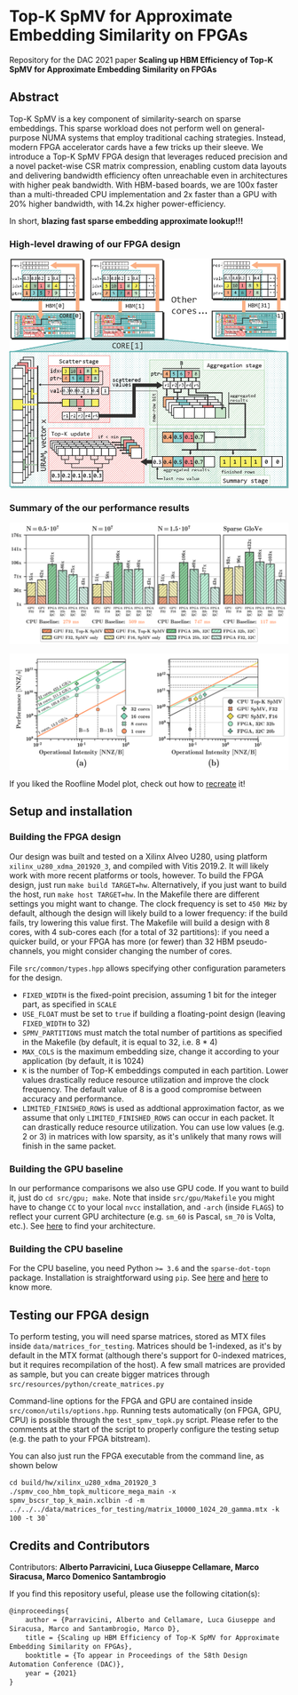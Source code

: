 # Top-K SpMV for Approximate Embedding Similarity on FPGAs
Repository for the DAC 2021 paper **Scaling up HBM Efficiency of Top-K SpMV for Approximate Embedding Similarity on FPGAs**

## Abstract

Top-K SpMV is a key component of similarity-search on sparse embeddings. This sparse workload does not perform well on general-purpose NUMA systems that employ traditional caching strategies.
Instead, modern FPGA accelerator cards have a few tricks up their sleeve. We introduce a Top-K SpMV FPGA design that leverages reduced precision and a novel packet-wise CSR matrix compression, enabling custom data layouts and delivering bandwidth efficiency often unreachable even in architectures with higher peak bandwidth.
With HBM-based boards, we are 100x faster than a multi-threaded CPU implementation and 2x faster than a GPU with 20\% higher bandwidth, with 14.2x higher power-efficiency.

In short, **blazing fast sparse embedding approximate lookup!!!**

### High-level drawing of our FPGA design

![High-level FPGA architecture](https://github.com/AlbertoParravicini/approximate-spmv-topk/blob/main/data/plots/architecture.png)

### Summary of the our performance results

![Speedup of our design](https://github.com/AlbertoParravicini/approximate-spmv-topk/blob/main/data/plots/exec_time_2021_03_07.png)

![Roofline model of our design](https://github.com/AlbertoParravicini/approximate-spmv-topk/blob/main/data/plots/roofline_cpu_gpu_2021_03_07.png)

If you liked the Roofline Model plot, check out how to [recreate](https://github.com/AlbertoParravicini/segretini-matplottini) it!

## Setup and installation

### Building the FPGA design

Our design was built and tested on a Xilinx Alveo U280, using platform `xilinx_u280_xdma_201920_3`, and compiled with Vitis 2019.2. It will likely work with more recent platforms or tools, however.
To build the FPGA design, just run `make build TARGET=hw`. Alternatively, if you just want to build the host, run `make host TARGET=hw`.
In the Makefile there are different settings you might want to change. The clock frequency is set to `450 MHz` by default, although the design will likely build to a lower frequency: if the build fails, try lowering this value first.
The Makefile will build a design with 8 cores, with 4 sub-cores each (for a total of 32 partitions): if you need a quicker build, or your FPGA has more (or fewer) than 32 HBM pseudo-channels, you might consider changing the number of cores.

File `src/common/types.hpp` allows specifying other configuration parameters for the design.
* `FIXED_WIDTH` is the fixed-point precision, assuming 1 bit for the integer part, as specified in `SCALE`
* `USE_FLOAT` must be set to `true` if building a floating-point design (leaving `FIXED_WIDTH` to 32)
* `SPMV_PARTITIONS` must match the total number of partitions as specified in the Makefile (by default, it is equal to 32, i.e. 8 * 4)
* `MAX_COLS` is the maximum embedding size, change it according to your application (by default, it is 1024)
* `K` is the number of Top-K embeddings computed in each partition. Lower values drastically reduce resource utilization and improve the clock frequency. The default value of 8 is a good compromise between accuracy and performance.
* `LIMITED_FINISHED_ROWS` is used as addtional approximation factor, as we assume that only `LIMITED_FINISHED_ROWS` can occur in each packet. It can drastically reduce resource utilization. You can use low values (e.g. 2 or 3) in matrices with low sparsity, as it's unlikely that many rows will finish in the same packet.

### Building the GPU baseline

In our performance comparisons we also use GPU code. If you want to build it, just do `cd src/gpu; make`.
Note that inside `src/gpu/Makefile` you might have to change `CC` to your local `nvcc` installation, and `-arch` (inside `FLAGS`) to reflect your current GPU architecture (e.g. `sm_60` is Pascal, `sm_70` is Volta, etc.).
See [here](https://arnon.dk/matching-sm-architectures-arch-and-gencode-for-various-nvidia-cards/) to find your architecture.

### Building the CPU baseline

For the CPU baseline, you need Python `>= 3.6` and the `sparse-dot-topn` package. Installation is straightforward using `pip`. 
See [here](https://pypi.org/project/sparse-dot-topn/) and [here](https://medium.com/wbaa/https-medium-com-ingwbaa-boosting-selection-of-the-most-similar-entities-in-large-scale-datasets-450b3242e618) to know more.

## Testing our FPGA design

To perform testing, you will need sparse matrices, stored as MTX files inside `data/matrices_for_testing`. Matrices should be 1-indexed, as it's by default in the MTX format (although there's support for 0-indexed matrices, but it requires recompilation of the host).
A few small matrices are provided as sample, but you can create bigger matrices through `src/resources/python/create_matrices.py`

Command-line options for the FPGA and GPU are contained inside `src/comon/utils/options.hpp`. Running tests automatically (on FPGA, GPU, CPU) is possible through the `test_spmv_topk.py` script.
Please refer to the comments at the start of the script to properly configure the testing setup (e.g. the path to your FPGA bitstream).

You can also just run the FPGA executable from the command line, as shown below

```
cd build/hw/xilinx_u280_xdma_201920_3
./spmv_coo_hbm_topk_multicore_mega_main -x spmv_bscsr_top_k_main.xclbin -d -m ../../../data/matrices_for_testing/matrix_10000_1024_20_gamma.mtx -k 100 -t 30`
```

## Credits and Contributors
Contributors: **Alberto Parravicini, Luca Giuseppe Cellamare, Marco Siracusa, Marco Domenico Santambrogio**

If you find this repository useful, please use the following citation(s):

```
@inproceedings{
    author = {Parravicini, Alberto and Cellamare, Luca Giuseppe and Siracusa, Marco and Santambrogio, Marco D},
    title = {Scaling up HBM Efficiency of Top-K SpMV for Approximate Embedding Similarity on FPGAs},
    booktitle = {To appear in Proceedings of the 58th Design Automation Conference (DAC)},
    year = {2021}
}
```